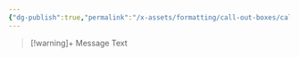 ```yaml
---
{"dg-publish":true,"permalink":"/x-assets/formatting/call-out-boxes/call-out-message/"}
---
```



> [!warning]+ Message
> Text

